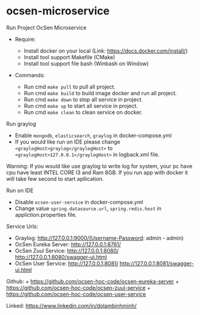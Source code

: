 # ocsen-microservice
Run Project OcSen Microservice
- Require:
    + Install docker on your local (Link: https://docs.docker.com/install/)
    + Install tool support Makefile (CMake)
    + Install tool support file bash (Winbash on Window)

- Commands:
    + Run cmd `make pull` to pull all project.
    + Run cmd `make build` to build image docker and run all project.
    + Run cmd `make down` to stop all service in project.
    + Run cmd `make up` to start all service in project.
    + Run cmd `make clean` to clean service on docker.

Run graylog
- Enable `mongodb`, `elasticsearch`, `graylog` in docker-compose.yml
- If you would like run on IDE please change `<graylogHost>graylog</graylogHost>` to  `<graylogHost>127.0.0.1</graylogHost>` in logback.xml file.

Warning: If you would like use graylog to write log for system, your pc have cpu have least INTEL CORE I3 and Ram 8GB.
         If you run app with docker it will take few second to start apllication.

Run on IDE
- Disable `ocsen-user-service` in docker-compose.yml
- Change value `spring.datasource.url`, `spring.redis.host` in appliction.properties file.

Service Urls:

- Graylog:             http://127.0.0.1:9000/(Username-Password: admin - admin)
- OcSen Eureka Server: http://127.0.0.1:8761/
- OcSen Zuul Service:  http://127.0.0.1:8080/
                       http://127.0.0.1:8080/swagger-ui.html
- OcSen User Service:  http://127.0.0.1:8081/
                       http://127.0.0.1:8081/swagger-ui.html

Github:
    + https://github.com/ocsen-hoc-code/ocsen-eureka-server
    + https://github.com/ocsen-hoc-code/ocsen-zuul-service
    + https://github.com/ocsen-hoc-code/ocsen-user-service

Linked: https://www.linkedin.com/in/dolambinhminh/